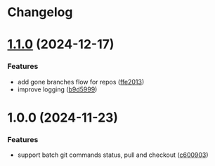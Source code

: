 # Changelog

# [1.1.0](https://github.com/harper25/microservices-git-state/compare/1.0.0...1.1.0) (2024-12-17)


### Features

* add gone branches flow for repos ([ffe2013](https://github.com/harper25/microservices-git-state/commit/ffe201339e7ee9fb33cf2b5af294329c24f0532b))
* improve logging ([b9d5999](https://github.com/harper25/microservices-git-state/commit/b9d59990a8c6325148c2b0efa864b434bd99329f))

# 1.0.0 (2024-11-23)


### Features

* support batch git commands status, pull and checkout ([c600903](https://github.com/harper25/microservices-git-state/commit/c6009035ffa099a0b4fd4ae3a3ad7842383cdacc))

